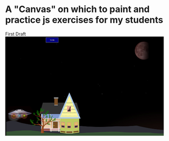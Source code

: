 # A "Canvas" on which to paint and practice js exercises for my students

First Draft
<img src="./img/scrnshot.jpg" alt="screenshot draft1">